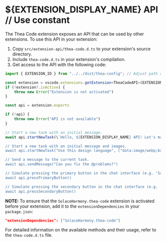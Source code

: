# ${EXTENSION_DISPLAY_NAME} API // Use constant

The Thea Code extension exposes an API that can be used by other extensions. To use this API in your extension:

1. Copy `src/extension-api/thea-code.d.ts` to your extension's source directory.
2. Include `thea-code.d.ts` in your extension's compilation.
3. Get access to the API with the following code:

```typescript
import { EXTENSION_ID } from "../../dist/thea-config"; // Adjust path as needed

const extension = vscode.extensions.getExtension<TheaCodeAPI>(EXTENSION_ID) // Use constant
if (!extension?.isActive) {
	throw new Error("Extension is not activated")
}

const api = extension.exports

if (!api) {
	throw new Error("API is not available")
}

// Start a new task with an initial message.
await api.startNewTask(\`Hello, ${EXTENSION_DISPLAY_NAME} API! Let's make a new project...\`) // Use constant

// Start a new task with an initial message and images.
await api.startNewTask("Use this design language", ["data:image/webp;base64,..."])

// Send a message to the current task.
await api.sendMessage("Can you fix the @problems?")

// Simulate pressing the primary button in the chat interface (e.g. 'Save' or 'Proceed While Running').
await api.pressPrimaryButton()

// Simulate pressing the secondary button in the chat interface (e.g. 'Reject').
await api.pressSecondaryButton()
```

**NOTE:** To ensure that the `SolaceHarmony.thea-code` extension is activated before your extension, add it to the `extensionDependencies` in your `package.json`:

```json
"extensionDependencies": ["SolaceHarmony.thea-code"]
```

For detailed information on the available methods and their usage, refer to the `thea-code.d.ts` file.
